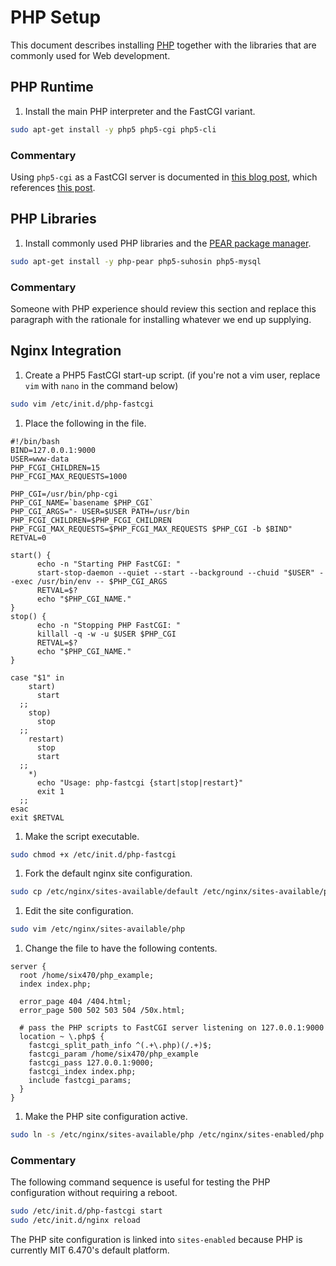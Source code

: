 # PHP Setup

This document describes installing [PHP](http://php.net/) together with the
libraries that are commonly used for Web development.


## PHP Runtime

1. Install the main PHP interpreter and the FastCGI variant.

```bash
sudo apt-get install -y php5 php5-cgi php5-cli
```

### Commentary

Using `php5-cgi` as a FastCGI server is documented in
[this blog post](http://davidwinter.me/articles/2009/06/13/php-and-nginx-the-easy-way/),
which references
[this post](http://tomasz.sterna.tv/2009/04/php-fastcgi-with-nginx-on-ubuntu/).


## PHP Libraries

1. Install commonly used PHP libraries and the
   [PEAR package manager](http://pear.php.net/).

```bash
sudo apt-get install -y php-pear php5-suhosin php5-mysql
```

### Commentary

Someone with PHP experience should review this section and replace this
paragraph with the rationale for installing whatever we end up supplying.


## Nginx Integration

1. Create a PHP5 FastCGI start-up script. (if you're not a vim user, replace
   `vim` with `nano` in the command below)

```bash
sudo vim /etc/init.d/php-fastcgi
```

1. Place the following in the file.

```
#!/bin/bash
BIND=127.0.0.1:9000
USER=www-data
PHP_FCGI_CHILDREN=15
PHP_FCGI_MAX_REQUESTS=1000

PHP_CGI=/usr/bin/php-cgi
PHP_CGI_NAME=`basename $PHP_CGI`
PHP_CGI_ARGS="- USER=$USER PATH=/usr/bin PHP_FCGI_CHILDREN=$PHP_FCGI_CHILDREN PHP_FCGI_MAX_REQUESTS=$PHP_FCGI_MAX_REQUESTS $PHP_CGI -b $BIND"
RETVAL=0

start() {
      echo -n "Starting PHP FastCGI: "
      start-stop-daemon --quiet --start --background --chuid "$USER" --exec /usr/bin/env -- $PHP_CGI_ARGS
      RETVAL=$?
      echo "$PHP_CGI_NAME."
}
stop() {
      echo -n "Stopping PHP FastCGI: "
      killall -q -w -u $USER $PHP_CGI
      RETVAL=$?
      echo "$PHP_CGI_NAME."
}

case "$1" in
    start)
      start
  ;;
    stop)
      stop
  ;;
    restart)
      stop
      start
  ;;
    *)
      echo "Usage: php-fastcgi {start|stop|restart}"
      exit 1
  ;;
esac
exit $RETVAL
```

1. Make the script executable.

```bash
sudo chmod +x /etc/init.d/php-fastcgi
```

1. Fork the default nginx site configuration.

```bash
sudo cp /etc/nginx/sites-available/default /etc/nginx/sites-available/php5
```

1. Edit the site configuration.

```bash
sudo vim /etc/nginx/sites-available/php
```

1. Change the file to have the following contents.

```
server {
  root /home/six470/php_example;
  index index.php;

  error_page 404 /404.html;
  error_page 500 502 503 504 /50x.html;

  # pass the PHP scripts to FastCGI server listening on 127.0.0.1:9000
  location ~ \.php$ {
    fastcgi_split_path_info ^(.+\.php)(/.+)$;
    fastcgi_param /home/six470/php_example
    fastcgi_pass 127.0.0.1:9000;
    fastcgi_index index.php;
    include fastcgi_params;
  }
}
```

1. Make the PHP site configuration active.

```bash
sudo ln -s /etc/nginx/sites-available/php /etc/nginx/sites-enabled/php
```

### Commentary

The following command sequence is useful for testing the PHP configuration
without requiring a reboot.

```bash
sudo /etc/init.d/php-fastcgi start
sudo /etc/init.d/nginx reload
```

The PHP site configuration is linked into `sites-enabled` because PHP is
currently MIT 6.470's default platform.

